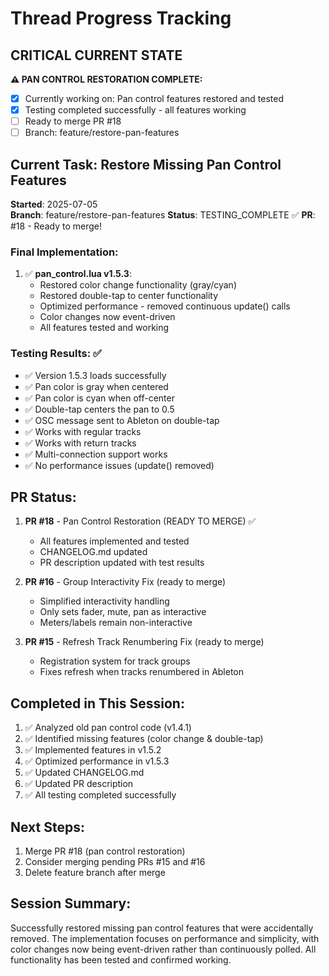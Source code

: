 # Thread Progress Tracking

## CRITICAL CURRENT STATE
**⚠️ PAN CONTROL RESTORATION COMPLETE:**
- [x] Currently working on: Pan control features restored and tested
- [x] Testing completed successfully - all features working
- [ ] Ready to merge PR #18
- [ ] Branch: feature/restore-pan-features

## Current Task: Restore Missing Pan Control Features
**Started**: 2025-07-05  
**Branch**: feature/restore-pan-features
**Status**: TESTING_COMPLETE ✅
**PR**: #18 - Ready to merge!

### Final Implementation:
1. ✅ **pan_control.lua v1.5.3**:
   - Restored color change functionality (gray/cyan)
   - Restored double-tap to center functionality
   - Optimized performance - removed continuous update() calls
   - Color changes now event-driven
   - All features tested and working

### Testing Results: ✅
- ✅ Version 1.5.3 loads successfully
- ✅ Pan color is gray when centered
- ✅ Pan color is cyan when off-center
- ✅ Double-tap centers the pan to 0.5
- ✅ OSC message sent to Ableton on double-tap
- ✅ Works with regular tracks
- ✅ Works with return tracks
- ✅ Multi-connection support works
- ✅ No performance issues (update() removed)

## PR Status:
1. **PR #18** - Pan Control Restoration (READY TO MERGE) ✅
   - All features implemented and tested
   - CHANGELOG.md updated
   - PR description updated with test results
   
2. **PR #16** - Group Interactivity Fix (ready to merge)
   - Simplified interactivity handling
   - Only sets fader, mute, pan as interactive
   - Meters/labels remain non-interactive
   
3. **PR #15** - Refresh Track Renumbering Fix (ready to merge)
   - Registration system for track groups
   - Fixes refresh when tracks renumbered in Ableton

## Completed in This Session:
1. ✅ Analyzed old pan control code (v1.4.1)
2. ✅ Identified missing features (color change & double-tap)
3. ✅ Implemented features in v1.5.2
4. ✅ Optimized performance in v1.5.3
5. ✅ Updated CHANGELOG.md
6. ✅ Updated PR description
7. ✅ All testing completed successfully

## Next Steps:
1. Merge PR #18 (pan control restoration)
2. Consider merging pending PRs #15 and #16
3. Delete feature branch after merge

## Session Summary:
Successfully restored missing pan control features that were accidentally removed. The implementation focuses on performance and simplicity, with color changes now being event-driven rather than continuously polled. All functionality has been tested and confirmed working.